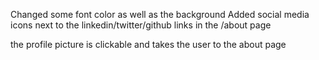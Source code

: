 Changed some font color as well as the background
Added social media icons next to the linkedin/twitter/github links in the /about page

the profile picture is clickable and takes the user to the about page